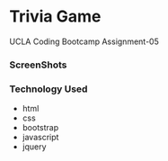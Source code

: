 # Trivia Game
UCLA Coding Bootcamp Assignment-05
### ScreenShots

### Technology Used
* html
* css
* bootstrap
* javascript
* jquery
